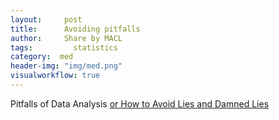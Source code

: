 ```yaml
---
layout:     post
title:      Avoiding pitfalls
author:     Share by MACL
tags: 		  statistics
category:  med
header-img: "img/med.png"
visualworkflow: true
---
```

Pitfalls of Data Analysis
[or How to Avoid Lies and Damned Lies](http://www.claviusweb.net/pitfalls/)
